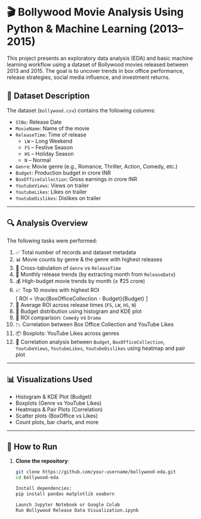 # 🎬 Bollywood Movie Analysis Using Python & Machine Learning (2013–2015)

This project presents an exploratory data analysis (EDA) and basic machine learning workflow using a dataset of Bollywood movies released between 2013 and 2015. The goal is to uncover trends in box office performance, release strategies, social media influence, and investment returns.

## 📁 Dataset Description

The dataset (`bollywood.csv`) contains the following columns:

- `SlNo`: Release Date
- `MovieName`: Name of the movie
- `ReleaseTime`: Time of release
  - `LW` – Long Weekend
  - `FS` – Festive Season
  - `HS` – Holiday Season
  - `N` – Normal
- `Genre`: Movie genre (e.g., Romance, Thriller, Action, Comedy, etc.)
- `Budget`: Production budget in crore INR
- `BoxOfficeCollection`: Gross earnings in crore INR
- `YoutubeViews`: Views on trailer
- `YoutubeLikes`: Likes on trailer
- `YoutubeDislikes`: Dislikes on trailer

---

## 🔍 Analysis Overview

The following tasks were performed:

1. ✅ Total number of records and dataset metadata
2. 📊 Movie counts by genre & the genre with highest releases
3. 🔁 Cross-tabulation of `Genre` vs `ReleaseTime`
4. 📅 Monthly release trends (by extracting month from `ReleaseDate`)
5. 💰 High-budget movie trends by month (≥ ₹25 crore)
6. 📈 Top 10 movies with highest ROI  
   \[
   ROI = \frac{BoxOfficeCollection - Budget}{Budget}
   \]
7. 🎉 Average ROI across release times (`FS`, `LW`, `HS`, `N`)
8. 🧩 Budget distribution using histogram and KDE plot
9. 🤔 ROI comparison: `Comedy` vs `Drama`
10. 📉 Correlation between Box Office Collection and YouTube Likes
11. 📦 Boxplots: YouTube Likes across genres
12. 🔗 Correlation analysis between `Budget`, `BoxOfficeCollection`, `YoutubeViews`, `YoutubeLikes`, `YoutubeDislikes` using heatmap and pair plot

---

## 📊 Visualizations Used

- Histogram & KDE Plot (Budget)
- Boxplots (Genre vs YouTube Likes)
- Heatmaps & Pair Plots (Correlation)
- Scatter plots (BoxOffice vs Likes)
- Count plots, bar charts, and more

---

## 🚀 How to Run

1. **Clone the repository**:
   ```bash
   git clone https://github.com/your-username/bollywood-eda.git
   cd bollywood-eda

   Install dependencies:
   pip install pandas matplotlib seaborn

   Launch Jupyter Notebook or Google Colab
   Run Bollywood Release Data Visualization.ipynb


   

